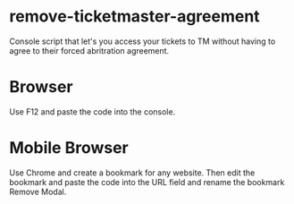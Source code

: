 # remove-ticketmaster-agreement
Console script that let's you access your tickets to TM without having to agree to their forced abritration agreement.

 # Browser
Use F12 and paste the code into the console.

# Mobile Browser
Use Chrome and create a bookmark for any website. Then edit the bookmark and paste the code into the URL field and rename the bookmark Remove Modal.
